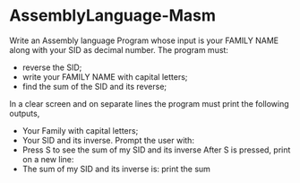 # AssemblyLanguage-Masm
Write an Assembly language Program whose input is your FAMILY NAME along with your SID as decimal number. The program must:
- reverse the SID;
- write your FAMILY NAME with capital letters;
- find the sum of the SID and its reverse;

In a clear screen and on separate lines the program must print the following outputs,
- Your Family with capital letters;
- Your SID and its inverse. Prompt the user with:
- Press S to see the sum of my SID and its inverse After S is pressed, print on a new line:
- The sum of my SID and its inverse is: print the sum
